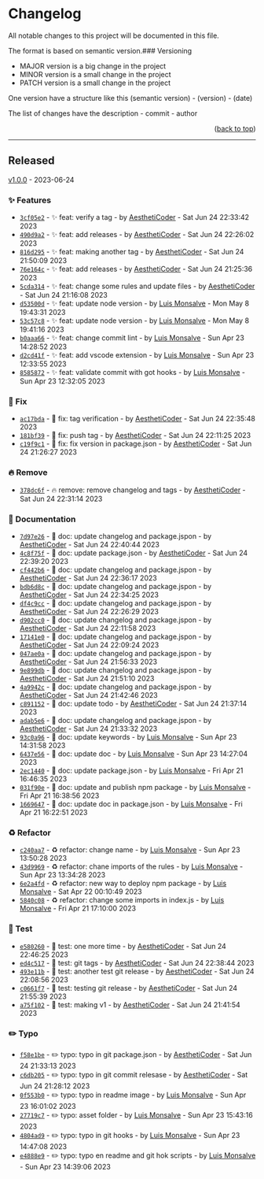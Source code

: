 # Changelog

All notable changes to this project will be documented in this file.

The format is based on semantic version.### Versioning

- MAJOR version is a big change in the project
- MINOR version is a small change in the project
- PATCH version is a small change in the project

One version have a structure like this (semantic version) - (version) - (date)

The list of changes have the description - commit - author

<p align="right">(<a href="changelog">back to top</a>)</p>

---

## Released
 
[v1.0.0](<https://github.com/AesthetiCoder/eslint-config-aesthetic-coder.git/releases/tag/v1.0.0>) - 2023-06-24

### :sparkles: Features

- [`3cf05e2`](<https://github.com/AesthetiCoder/eslint-config-aesthetic-coder/commit/3cf05e2>) - :sparkles: feat: verify a tag - by [AesthetiCoder](<https://github.com/AesthetiCoder>) - Sat Jun 24 22:33:42 2023
- [`490d9a2`](<https://github.com/AesthetiCoder/eslint-config-aesthetic-coder/commit/490d9a2>) - :sparkles: feat: add releases - by [AesthetiCoder](<https://github.com/AesthetiCoder>) - Sat Jun 24 22:26:02 2023
- [`816d295`](<https://github.com/AesthetiCoder/eslint-config-aesthetic-coder/commit/816d295>) - :sparkles: feat: making another tag - by [AesthetiCoder](<https://github.com/AesthetiCoder>) - Sat Jun 24 21:50:09 2023
- [`76e164c`](<https://github.com/AesthetiCoder/eslint-config-aesthetic-coder/commit/76e164c>) - :sparkles: feat: add releases - by [AesthetiCoder](<https://github.com/AesthetiCoder>) - Sat Jun 24 21:25:36 2023
- [`5cda314`](<https://github.com/AesthetiCoder/eslint-config-aesthetic-coder/commit/5cda314>) - :sparkles: feat: change some rules and update files - by [AesthetiCoder](<https://github.com/AesthetiCoder>) - Sat Jun 24 21:16:08 2023
- [`d53500d`](<https://github.com/AesthetiCoder/eslint-config-aesthetic-coder/commit/d53500d>) - :sparkles: feat: update node version - by [Luis Monsalve](<https://github.com/Luis Monsalve>) - Mon May 8 19:43:31 2023
- [`53c57c8`](<https://github.com/AesthetiCoder/eslint-config-aesthetic-coder/commit/53c57c8>) - :sparkles: feat: update node version - by [Luis Monsalve](<https://github.com/Luis Monsalve>) - Mon May 8 19:41:16 2023
- [`b0aaa66`](<https://github.com/AesthetiCoder/eslint-config-aesthetic-coder/commit/b0aaa66>) - :sparkles: feat: change commit lint - by [Luis Monsalve](<https://github.com/Luis Monsalve>) - Sun Apr 23 14:28:52 2023
- [`d2cd41f`](<https://github.com/AesthetiCoder/eslint-config-aesthetic-coder/commit/d2cd41f>) - :sparkles: feat: add vscode extension - by [Luis Monsalve](<https://github.com/Luis Monsalve>) - Sun Apr 23 12:33:55 2023
- [`8585872`](<https://github.com/AesthetiCoder/eslint-config-aesthetic-coder/commit/8585872>) - :sparkles: feat: validate commit with got hooks - by [Luis Monsalve](<https://github.com/Luis Monsalve>) - Sun Apr 23 12:32:05 2023

### :bug: Fix

- [`ac17bda`](<https://github.com/AesthetiCoder/eslint-config-aesthetic-coder/commit/ac17bda>) - :bug: fix: tag verification - by [AesthetiCoder](<https://github.com/AesthetiCoder>) - Sat Jun 24 22:35:48 2023
- [`181bf39`](<https://github.com/AesthetiCoder/eslint-config-aesthetic-coder/commit/181bf39>) - :bug: fix: push tag - by [AesthetiCoder](<https://github.com/AesthetiCoder>) - Sat Jun 24 22:11:25 2023
- [`c19f9c1`](<https://github.com/AesthetiCoder/eslint-config-aesthetic-coder/commit/c19f9c1>) - :bug: fix: fix version in package.json - by [AesthetiCoder](<https://github.com/AesthetiCoder>) - Sat Jun 24 21:26:27 2023

### :fire: Remove

- [`378dc6f`](<https://github.com/AesthetiCoder/eslint-config-aesthetic-coder/commit/378dc6f>) - :fire: remove: remove changelog and tags - by [AesthetiCoder](<https://github.com/AesthetiCoder>) - Sat Jun 24 22:31:14 2023

### :memo: Documentation

- [`7d97e26`](<https://github.com/AesthetiCoder/eslint-config-aesthetic-coder/commit/7d97e26>) - :memo: doc: update changelog and package.jspon - by [AesthetiCoder](<https://github.com/AesthetiCoder>) - Sat Jun 24 22:40:44 2023
- [`4c8f75f`](<https://github.com/AesthetiCoder/eslint-config-aesthetic-coder/commit/4c8f75f>) - :memo: doc: update package.json - by [AesthetiCoder](<https://github.com/AesthetiCoder>) - Sat Jun 24 22:39:20 2023
- [`cf442b6`](<https://github.com/AesthetiCoder/eslint-config-aesthetic-coder/commit/cf442b6>) - :memo: doc: update changelog and package.jspon - by [AesthetiCoder](<https://github.com/AesthetiCoder>) - Sat Jun 24 22:36:17 2023
- [`bdb6d8c`](<https://github.com/AesthetiCoder/eslint-config-aesthetic-coder/commit/bdb6d8c>) - :memo: doc: update changelog and package.jspon - by [AesthetiCoder](<https://github.com/AesthetiCoder>) - Sat Jun 24 22:34:25 2023
- [`df4c9cc`](<https://github.com/AesthetiCoder/eslint-config-aesthetic-coder/commit/df4c9cc>) - :memo: doc: update changelog and package.jspon - by [AesthetiCoder](<https://github.com/AesthetiCoder>) - Sat Jun 24 22:26:29 2023
- [`d902cc0`](<https://github.com/AesthetiCoder/eslint-config-aesthetic-coder/commit/d902cc0>) - :memo: doc: update changelog and package.jspon - by [AesthetiCoder](<https://github.com/AesthetiCoder>) - Sat Jun 24 22:11:58 2023
- [`17141e0`](<https://github.com/AesthetiCoder/eslint-config-aesthetic-coder/commit/17141e0>) - :memo: doc: update changelog and package.jspon - by [AesthetiCoder](<https://github.com/AesthetiCoder>) - Sat Jun 24 22:09:24 2023
- [`047ae0a`](<https://github.com/AesthetiCoder/eslint-config-aesthetic-coder/commit/047ae0a>) - :memo: doc: update changelog and package.jspon - by [AesthetiCoder](<https://github.com/AesthetiCoder>) - Sat Jun 24 21:56:33 2023
- [`9e899db`](<https://github.com/AesthetiCoder/eslint-config-aesthetic-coder/commit/9e899db>) - :memo: doc: update changelog and package.jspon - by [AesthetiCoder](<https://github.com/AesthetiCoder>) - Sat Jun 24 21:51:10 2023
- [`4a9942c`](<https://github.com/AesthetiCoder/eslint-config-aesthetic-coder/commit/4a9942c>) - :memo: doc: update changelog and package.jspon - by [AesthetiCoder](<https://github.com/AesthetiCoder>) - Sat Jun 24 21:42:46 2023
- [`c891152`](<https://github.com/AesthetiCoder/eslint-config-aesthetic-coder/commit/c891152>) - :memo: doc: update todo - by [AesthetiCoder](<https://github.com/AesthetiCoder>) - Sat Jun 24 21:37:14 2023
- [`adab5e6`](<https://github.com/AesthetiCoder/eslint-config-aesthetic-coder/commit/adab5e6>) - :memo: doc: update changelog and package.jspon - by [AesthetiCoder](<https://github.com/AesthetiCoder>) - Sat Jun 24 21:33:32 2023
- [`93c0a96`](<https://github.com/AesthetiCoder/eslint-config-aesthetic-coder/commit/93c0a96>) - :memo: doc: update keywords - by [Luis Monsalve](<https://github.com/Luis Monsalve>) - Sun Apr 23 14:31:58 2023
- [`6437e56`](<https://github.com/AesthetiCoder/eslint-config-aesthetic-coder/commit/6437e56>) - :memo: doc: update doc - by [Luis Monsalve](<https://github.com/Luis Monsalve>) - Sun Apr 23 14:27:04 2023
- [`2ec1440`](<https://github.com/AesthetiCoder/eslint-config-aesthetic-coder/commit/2ec1440>) - :memo: doc: update package.json - by [Luis Monsalve](<https://github.com/Luis Monsalve>) - Fri Apr 21 16:46:35 2023
- [`031f90e`](<https://github.com/AesthetiCoder/eslint-config-aesthetic-coder/commit/031f90e>) - :memo: doc: update and publish npm package - by [Luis Monsalve](<https://github.com/Luis Monsalve>) - Fri Apr 21 16:38:56 2023
- [`1669647`](<https://github.com/AesthetiCoder/eslint-config-aesthetic-coder/commit/1669647>) - :memo: doc: update doc in package.json - by [Luis Monsalve](<https://github.com/Luis Monsalve>) - Fri Apr 21 16:22:51 2023

### :recycle: Refactor

- [`c240aa7`](<https://github.com/AesthetiCoder/eslint-config-aesthetic-coder/commit/c240aa7>) - :recycle: refactor: change name - by [Luis Monsalve](<https://github.com/Luis Monsalve>) - Sun Apr 23 13:50:28 2023
- [`43d9969`](<https://github.com/AesthetiCoder/eslint-config-aesthetic-coder/commit/43d9969>) - :recycle: refactor: chane imports of the rules - by [Luis Monsalve](<https://github.com/Luis Monsalve>) - Sun Apr 23 13:34:28 2023
- [`6e2a4fd`](<https://github.com/AesthetiCoder/eslint-config-aesthetic-coder/commit/6e2a4fd>) - :recycle: refactor: new way to deploy npm package - by [Luis Monsalve](<https://github.com/Luis Monsalve>) - Sat Apr 22 00:10:49 2023
- [`5840c08`](<https://github.com/AesthetiCoder/eslint-config-aesthetic-coder/commit/5840c08>) - :recycle: refactor: change some imports in index.js - by [Luis Monsalve](<https://github.com/Luis Monsalve>) - Fri Apr 21 17:10:00 2023

### :test_tube: Test

- [`e580260`](<https://github.com/AesthetiCoder/eslint-config-aesthetic-coder/commit/e580260>) - :test_tube: test: one more time - by [AesthetiCoder](<https://github.com/AesthetiCoder>) - Sat Jun 24 22:46:25 2023
- [`ed4c517`](<https://github.com/AesthetiCoder/eslint-config-aesthetic-coder/commit/ed4c517>) - :test_tube: test: git tags - by [AesthetiCoder](<https://github.com/AesthetiCoder>) - Sat Jun 24 22:38:44 2023
- [`493e11b`](<https://github.com/AesthetiCoder/eslint-config-aesthetic-coder/commit/493e11b>) - :test_tube: test: another test git release - by [AesthetiCoder](<https://github.com/AesthetiCoder>) - Sat Jun 24 22:08:56 2023
- [`c0661f7`](<https://github.com/AesthetiCoder/eslint-config-aesthetic-coder/commit/c0661f7>) - :test_tube: test: testing git release - by [AesthetiCoder](<https://github.com/AesthetiCoder>) - Sat Jun 24 21:55:39 2023
- [`a75f102`](<https://github.com/AesthetiCoder/eslint-config-aesthetic-coder/commit/a75f102>) - :test_tube: test: making v1 - by [AesthetiCoder](<https://github.com/AesthetiCoder>) - Sat Jun 24 21:41:54 2023

### :pencil2: Typo

- [`f58e1be`](<https://github.com/AesthetiCoder/eslint-config-aesthetic-coder/commit/f58e1be>) - :pencil2: typo: typo in git package.json - by [AesthetiCoder](<https://github.com/AesthetiCoder>) - Sat Jun 24 21:33:13 2023
- [`c6db205`](<https://github.com/AesthetiCoder/eslint-config-aesthetic-coder/commit/c6db205>) - :pencil2: typo: typo in git commit relesase - by [AesthetiCoder](<https://github.com/AesthetiCoder>) - Sat Jun 24 21:28:12 2023
- [`0f553b0`](<https://github.com/AesthetiCoder/eslint-config-aesthetic-coder/commit/0f553b0>) - :pencil2: typo: typo in readme image - by [Luis Monsalve](<https://github.com/Luis Monsalve>) - Sun Apr 23 16:01:02 2023
- [`27719c7`](<https://github.com/AesthetiCoder/eslint-config-aesthetic-coder/commit/27719c7>) - :pencil2: typo: asset folder - by [Luis Monsalve](<https://github.com/Luis Monsalve>) - Sun Apr 23 15:43:16 2023
- [`4804ad9`](<https://github.com/AesthetiCoder/eslint-config-aesthetic-coder/commit/4804ad9>) - :pencil2: typo: typo in git hooks - by [Luis Monsalve](<https://github.com/Luis Monsalve>) - Sun Apr 23 14:47:08 2023
- [`e4888e9`](<https://github.com/AesthetiCoder/eslint-config-aesthetic-coder/commit/e4888e9>) - :pencil2: typo: typo en readme and git hok scripts - by [Luis Monsalve](<https://github.com/Luis Monsalve>) - Sun Apr 23 14:39:06 2023


